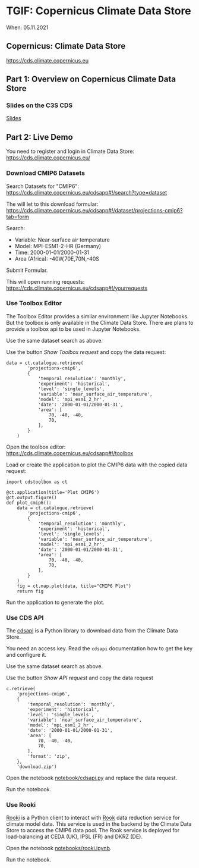 # TGIF: Copernicus Climate Data Store

When: 05.11.2021

## Copernicus: Climate Data Store 

https://cds.climate.copernicus.eu


## Part 1: Overview on Copernicus Climate Data Store

### Slides on the C3S CDS

[Slides](https://docs.google.com/presentation/d/1MmbCbASpAJJq5yUgcVXKhNwZTvrRwo_N/edit?usp=sharing&ouid=102118564710801685708&rtpof=true&sd=true)


## Part 2: Live Demo

You need to register and login in Climate Data Store:
https://cds.climate.copernicus.eu/

### Download CMIP6 Datasets

Search Datasets for "CMIP6":
https://cds.climate.copernicus.eu/cdsapp#!/search?type=dataset

The will let to this download formular:
https://cds.climate.copernicus.eu/cdsapp#!/dataset/projections-cmip6?tab=form

Search:
* Variable: Near-surface air temperature
* Model: MPI-ESM1-2-HR (Germany)
* Time: 2000-01-01/2000-01-31
* Area (Africa): -40W,70E,70N,-40S

Submit Formular.

This will open running requests:
https://cds.climate.copernicus.eu/cdsapp#!/yourrequests

### Use Toolbox Editor

The Toolbox Editor provides a simliar environment like Jupyter Notebooks.
But the toolbox is only available in the Climate Data Store.
There are plans to provide a toolbox api to be used in Jupyter Notebooks.

Use the same dataset search as above.

Use the button *Show Toolbox request* and copy the data request:
```
data = ct.catalogue.retrieve(
        'projections-cmip6',
        {
            'temporal_resolution': 'monthly',
            'experiment': 'historical',
            'level': 'single_levels',
            'variable': 'near_surface_air_temperature',
            'model': 'mpi_esm1_2_hr',
            'date': '2000-01-01/2000-01-31',
            'area': [
                70, -40, -40,
                70,
            ],
        }
    )
```

Open the toolbox editor:
https://cds.climate.copernicus.eu/cdsapp#!/toolbox

Load or create the application to plot the CMIP6 data with the copied data request:
```
import cdstoolbox as ct

@ct.application(title='Plot CMIP6')
@ct.output.figure()
def plot_cmip6():
    data = ct.catalogue.retrieve(
        'projections-cmip6',
        {
            'temporal_resolution': 'monthly',
            'experiment': 'historical',
            'level': 'single_levels',
            'variable': 'near_surface_air_temperature',
            'model': 'mpi_esm1_2_hr',
            'date': '2000-01-01/2000-01-31',
            'area': [
                70, -40, -40,
                70,
            ],
        }
    )
    fig = ct.map.plot(data, title="CMIP6 Plot")
    return fig
```

Run the application to generate the plot.


### Use CDS API

The [cdsapi](https://pypi.org/project/cdsapi/) is a Python library to download data from the Climate Data Store.

You need an access key. Read the `cdsapi` documentation how to get the key and configure it.

Use the same dataset search as above.

Use the button *Show API request* and copy the data request
```
c.retrieve(
    'projections-cmip6',
    {
        'temporal_resolution': 'monthly',
        'experiment': 'historical',
        'level': 'single_levels',
        'variable': 'near_surface_air_temperature',
        'model': 'mpi_esm1_2_hr',
        'date': '2000-01-01/2000-01-31',
        'area': [
            70, -40, -40,
            70,
        ],
        'format': 'zip',
    },
    'download.zip')
```

Open the notebook [notebook/cdsapi.py](https://nbviewer.org/github/atmodatcode/tgif_copernicus/blob/main/notebooks/cdsapi.ipynb) and replace the data request.

Run the notebook.

### Use Rooki

[Rooki](https://github.com/roocs/rooki) is a Python client to interact with [Rook](https://github.com/roocs/rook) data reduction service for climate model data. This service is used in the backend by the Climate Data Store to access the CMIP6 data pool. The Rook service is deployed for load-balancing at CEDA (UK), IPSL (FR) and DKRZ (DE).

Open the notebook [notebooks/rooki.ipynb](https://nbviewer.org/github/atmodatcode/tgif_copernicus/blob/main/notebooks/rooki.ipynb).

Run the notebook.
